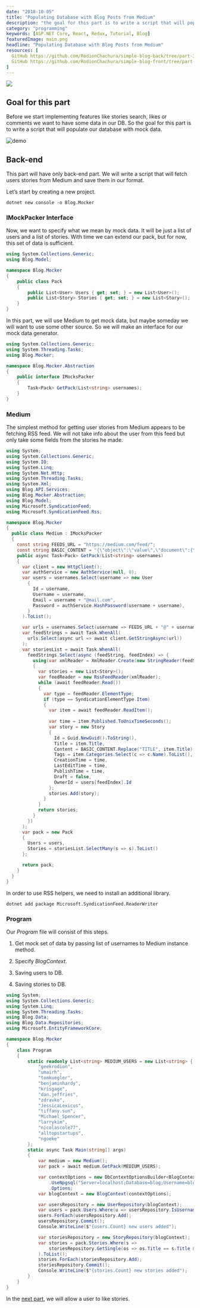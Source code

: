 ```yaml
---
date: "2018-10-05"
title: "Populating Database with Blog Posts from Medium"
description: "the goal for this part is to write a script that will populate PostgreSQL with mock data"
category: "programming"
keywords: [ASP.NET Core, React, Redux, Tutorial, Blog]
featuredImage: main.png
headline: "Populating Database with Blog Posts from Medium"
resources: [
  GitHub https://github.com/RodionChachura/simple-blog-back/tree/part-3 Back-end Code,
  GitHub https://github.com/RodionChachura/simple-blog-front/tree/part-2 Front-end Code
]
---
```


![](/main.png)

## Goal for this part

Before we start implementing features like stories search, likes or comments we want to have some data in our DB. So the goal for this part is to write a script that will populate our database with mock data.

![demo](/demo.gif)

## Back-end

This part will have only back-end part. We will write a script that will fetch users stories from Medium and save them in our format.

Let’s start by creating a new project.

```shell{ promptUser: geekrodion }
dotnet new console -o Blog.Mocker
```

### IMockPacker Interface

Now, we want to specify what we mean by mock data. It will be just a list of users and a list of stories. With time we can extend our pack, but for now, this set of data is sufficient.

```cs:title=Pack.cs
using System.Collections.Generic;
using Blog.Model;

namespace Blog.Mocker
{
    public class Pack
    {
        public List<User> Users { get; set; } = new List<User>();
        public List<Story> Stories { get; set; } = new List<Story>();
    }
}
```

In this part, we will use Medium to get mock data, but maybe someday we will want to use some other source. So we will make an interface for our mock data generator.

```cs:title=IMocksPacker.cs
using System.Collections.Generic;
using System.Threading.Tasks;
using Blog.Mocker;

namespace Blog.Mocker.Abstraction
{
    public interface IMocksPacker
    {
        Task<Pack> GetPack(List<string> usernames);
    }
}
```

### Medium

The simplest method for getting user stories from Medium appears to be fetching RSS feed. We will not take info about the user from this feed but only take some fields from the stories he made.

```cs:title=Medium.cs
using System;
using System.Collections.Generic;
using System.IO;
using System.Linq;
using System.Net.Http;
using System.Threading.Tasks;
using System.Xml;
using Blog.API.Services;
using Blog.Mocker.Abstraction;
using Blog.Model;
using Microsoft.SyndicationFeed;
using Microsoft.SyndicationFeed.Rss;

namespace Blog.Mocker
{
  public class Medium : IMocksPacker
  {
    const string FEEDS_URL = "https://medium.com/feed/";
    const string BASIC_CONTENT = "{\"object\":\"value\",\"document\":{\"object\":\"document\",\"data\":{},\"nodes\":[{\"object\":\"block\",\"type\":\"heading-two\",\"data\":{},\"nodes\":[{\"object\":\"text\",\"leaves\":[{\"object\":\"leaf\",\"text\": \"TITLE\",\"marks\":[]}]}]},{\"object\":\"block\",\"type\":\"paragraph\",\"data\":{},\"nodes\":[{\"object\":\"text\",\"leaves\":[{\"object\":\"leaf\",\"text\":\"\",\"marks\":[]}]}]}]}}";
    public async Task<Pack> GetPack(List<string> usernames)
    {
      var client = new HttpClient();
      var authService = new AuthService(null, 0);
      var users = usernames.Select(username => new User
        {
          Id = username,
          Username = username,
          Email = username + "@mail.com",
          Password = authService.HashPassword(username + username),
        }
      ).ToList();

      var urls = usernames.Select(username => FEEDS_URL + "@" + username);
      var feedStrings = await Task.WhenAll(
        urls.Select(async url => await client.GetStringAsync(url))
      );
      var storiesList = await Task.WhenAll(
        feedStrings.Select(async (feedString, feedIndex) => {
          using(var xmlReader = XmlReader.Create(new StringReader(feedString)))
          {
            var stories = new List<Story>();
            var feedReader = new RssFeedReader(xmlReader);
            while (await feedReader.Read())
            {
              var type = feedReader.ElementType;
              if (type == SyndicationElementType.Item)
              {
                var item = await feedReader.ReadItem();   
                
                var time = item.Published.ToUnixTimeSeconds(); 
                var story = new Story
                {
                  Id = Guid.NewGuid().ToString(),
                  Title = item.Title,
                  Content = BASIC_CONTENT.Replace("TITLE", item.Title),
                  Tags = item.Categories.Select(c => c.Name).ToList(),
                  CreationTime = time,
                  LastEditTime = time,
                  PublishTime = time,
                  Draft = false,
                  OwnerId = users[feedIndex].Id
                };
                stories.Add(story);
              }
            }
            return stories;
          }
        })
      );
      var pack = new Pack
      {
        Users = users,
        Stories = storiesList.SelectMany(s => s).ToList()
      };

      return pack; 
    }
  }
}
```

In order to use RSS helpers, we need to install an additional library.

```shell{ promptUser: geekrodion }
dotnet add package Microsoft.SyndicationFeed.ReaderWriter
```

### Program

Our *Program* file will consist of this steps.

1. Get mock set of data by passing list of usernames to Medium instance method.

1. Specify *BlogContext*.

1. Saving users to DB.

1. Saving stories to DB.

```cs:title=Program.cs
using System;
using System.Collections.Generic;
using System.Linq;
using System.Threading.Tasks;
using Blog.Data;
using Blog.Data.Repositories;
using Microsoft.EntityFrameworkCore;

namespace Blog.Mocker
{
    class Program
    {
        static readonly List<string> MEDIUM_USERS = new List<string> {
            "geekrodion",
            "umairh",
            "tomkuegler",
            "benjaminhardy",
            "krisgage",
            "dan.jeffries",
            "zdravko",
            "JessicaLexicus",
            "tiffany.sun",
            "Michael_Spencer",
            "larrykim",
            "nicolascole77",
            "alltopstartups",
            "ngoeke"
        };
        static async Task Main(string[] args)
        {
            var medium = new Medium();
            var pack = await medium.GetPack(MEDIUM_USERS);

            var contextOptions = new DbContextOptionsBuilder<BlogContext>()
                .UseNpgsql("Server=localhost;Database=blog;Username=blogadmin;Password=blogadmin")
                .Options;
            var blogContext = new BlogContext(contextOptions);

            var usersRepository = new UserRepository(blogContext);
            var users = pack.Users.Where(u => usersRepository.IsUsernameUniq(u.Username)).ToList();
            users.ForEach(usersRepository.Add);
            usersRepository.Commit();
            Console.WriteLine($"{users.Count} new users added");

            var storiesRepository = new StoryRepository(blogContext);
            var stories = pack.Stories.Where(s => 
                storiesRepository.GetSingle(os => os.Title == s.Title && os.PublishTime == s.PublishTime) == null
            ).ToList();
            stories.ForEach(storiesRepository.Add);
            storiesRepository.Commit();
            Console.WriteLine($"{stories.Count} new stories added");
        }
    }
}
```

In the [next part](/blog/asp-react-blog/likes), we will allow a user to like stories.
